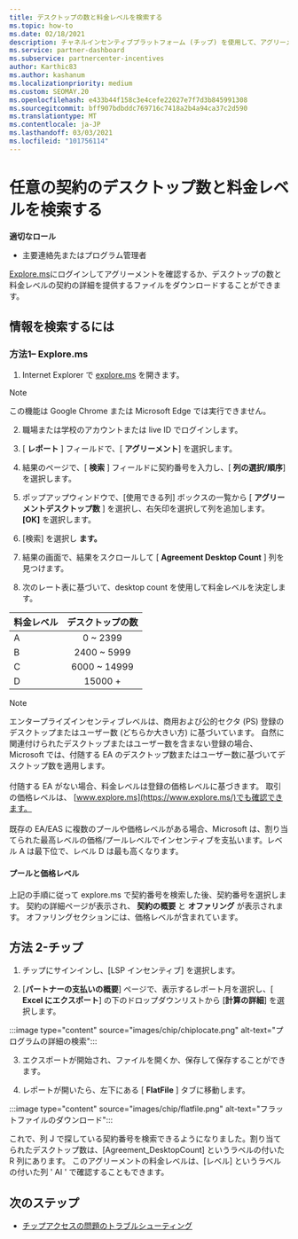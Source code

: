 ```yaml
---
title: デスクトップの数と料金レベルを検索する
ms.topic: how-to
ms.date: 02/18/2021
description: チャネルインセンティブプラットフォーム (チップ) を使用して、アグリーメントのデスクトップ数と料金レベル情報を検索する方法について説明します。
ms.service: partner-dashboard
ms.subservice: partnercenter-incentives
author: Karthic83
ms.author: kashanum
ms.localizationpriority: medium
ms.custom: SEOMAY.20
ms.openlocfilehash: e433b44f158c3e4cefe22027e7f7d3b845991308
ms.sourcegitcommit: bff907bdbddc769716c7418a2b4a94ca37c2d590
ms.translationtype: MT
ms.contentlocale: ja-JP
ms.lasthandoff: 03/03/2021
ms.locfileid: "101756114"
---
```

# <a name="locate-the-desktop-count-and-fee-level-for-an-agreement"></a>任意の契約のデスクトップ数と料金レベルを検索する

**適切なロール**

- 主要連絡先またはプログラム管理者

[Explore.ms](https://www.explore.ms/)にログインしてアグリーメントを確認するか、デスクトップの数と料金レベルの契約の詳細を提供するファイルをダウンロードすることができます。

## <a name="to-locate-the-information"></a>情報を検索するには

### <a name="method-1--explorems"></a>方法1– Explore.ms

1. Internet Explorer で [explore.ms](https://www.explore.ms/) を開きます。 

>[!Note]
>この機能は Google Chrome または Microsoft Edge では実行できません。

2. 職場または学校のアカウントまたは live ID でログインします。  

3. [ **レポート** ] フィールドで、[ **アグリーメント**] を選択します。

4. 結果のページで、[ **検索** ] フィールドに契約番号を入力し、[ **列の選択/順序**] を選択します。

5. ポップアップウィンドウで、[使用できる列] ボックスの一覧から [ **アグリーメントデスクトップ数** ] を選択し、右矢印を選択して列を追加します。 **[OK]** を選択します。

6. [検索] を選択し **ます。**

7. 結果の画面で、結果をスクロールして [ **Agreement Desktop Count** ] 列を見つけます。 

8. 次のレート表に基づいて、desktop count を使用して料金レベルを決定します。  

| 料金レベル | デスクトップの数 |
| ------ | :-----------: |
|  A | 0 ~ 2399    |
|  B | 2400 ~ 5999    |
|  C | 6000 ~ 14999    |
|  D | 15000 +   |

>[!NOTE]
>エンタープライズインセンティブレベルは、商用および公的セクタ (PS) 登録のデスクトップまたはユーザー数 (どちらか大きい方) に基づいています。 自然に関連付けられたデスクトップまたはユーザー数を含まない登録の場合、Microsoft では、付随する EA のデスクトップ数またはユーザー数に基づいてデスクトップ数を適用します。 <br><br>付随する EA がない場合、料金レベルは登録の価格レベルに基づきます。 取引の価格レベルは、 [www.explore.ms](https://www.explore.ms/)でも確認できます。 <br><br>既存の EA/EAS に複数のプールや価格レベルがある場合、Microsoft は、割り当てられた最高レベルの価格/プールレベルでインセンティブを支払います。レベル A は最下位で、レベル D は最も高くなります。

#### <a name="pool-and-pricing-levels"></a>プールと価格レベル

上記の手順に従って explore.ms で契約番号を検索した後、契約番号を選択します。 契約の詳細ページが表示され、 **契約の概要** と **オファリング** が表示されます。 オファリングセクションには、価格レベルが含まれています。

## <a name="method-2---chip"></a>方法 2-チップ

1. チップにサインインし、[LSP インセンティブ] を選択します。

2. [**パートナーの支払いの概要**] ページで、表示するレポート月を選択し、[ **Excel にエクスポート**] の下のドロップダウンリストから [**計算の詳細**] を選択します。

:::image type="content" source="images/chip/chiplocate.png" alt-text="プログラムの詳細の検索":::

3. エクスポートが開始され、ファイルを開くか、保存して保存することができます。

4. レポートが開いたら、左下にある [ **FlatFile** ] タブに移動します。

:::image type="content" source="images/chip/flatfile.png" alt-text="フラットファイルのダウンロード":::

これで、列 J で探している契約番号を検索できるようになりました。割り当てられたデスクトップ数は、[Agreement_DesktopCount] というラベルの付いた R 列にあります。 このアグリーメントの料金レベルは、[レベル] というラベルの付いた列 ' AI ' で確認することもできます。

## <a name="next-steps"></a>次のステップ

- [チップアクセスの問題のトラブルシューティング](chip-access-trouble.md)
